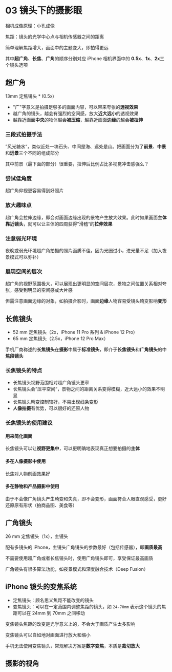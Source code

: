 # 03 镜头下的摄影眼

相机成像原理：小孔成像

焦距：镜头的光学中心点与相机传感器之间的距离

简单理解焦距增大，画面中的主题变大，即拍得更远

其中**超广角**、**长焦**、**广角**的顺序分别对应 iPhone 相机界面中的 **0.5x**、**1x**、**2x**三个镜头选项

## 超广角

13mm 定焦镜头 \* (0.5x)

- "广"字意义是拍摄足够多的画面内容，可以带来夸张的**透视效果**
- 越广角的镜头，越会有强烈的空间感，放大**近大远小**的透视效果
- 越靠近画面**中央**的物体越会**被压缩**，越靠近画面**边缘**的越会**被拉伸**

### 三段式拍摄手法

”风光糖水“，类似近处一块石头、中间是海、远处是山。把画面分为了**前景**、**中景**和**远景**三个不同的组成部分

其中前景（最下面的部分）很重要，拉伸后比例占比多视觉冲击感强么？

### 尝试低角度

超广角仰视更容易得到好照片

### 放大趣味点

超广角会拉伸边缘，即会对画面边缘出现的景物产生放大效果。此时如果画面**主体靠近镜头**，就可以让主体的四周获得”滑稽“的**拉伸效果**

### 注意弱光环境

夜晚或弱光环境超广角拍摄的照片画质不佳，因为光圈过小，进光量不足（加入夜景模式可以弥补）

### 展现空间的层次

超广角的视野范围极大，可以展现出更明显的空间层次，景物之间位置关系相对夸张，感受到明显的空间感或大片感

但需注意画面边缘的对象，如拍摄合影时，画面**边缘**人物容易受镜头畸变影响**变形**

## 长焦镜头

- 52 mm 定焦镜头（2x，iPhone 11 Pro 系列 & iPhone 12 Pro） <!-- TODO 数据待更新 -->
- 65 mm 定焦镜头（2.5x，iPhone 12 Pro Max）<!-- TODO 数据待更新 -->

手机厂商称述的**长焦镜头**在**摄影**中属于**标准镜头**，即介于**长焦镜头**和**广角镜头**的中**焦段镜头**

### 长焦镜头的特点

- 长焦镜头视野范围相对超广角镜头更窄
- 长焦镜头会”压平空间“，景物之间的距离关系变得模糊，近大远小的效果不明显<!-- TODO 咋理解捏 -->
- 长焦镜头畸变控制较好，不易出现线条变形
- **人像拍摄**有优势，可以很好的还原人物

### 长焦镜头的使用建议

#### 用来简化画面

长焦镜头可以让**视野更集中**，可以更明确地表现真正想要拍摄的**主体**

#### 多在人像摄影中使用

长焦对人物刻画效果好

#### 多在静物和产品摄影中使用

由于不会像广角镜头产生畸变和失真，即不会变形，画面符合人眼直观感受，更好还原原有形状（拍商品图、美食等）

## 广角镜头

26 mm 定焦镜头（1x），主镜头

配有多镜头的 iPhone，主镜头广角镜头的参数最好（包括传感器），即**画质最高**

不需要使用超广角或者长焦镜头时，使用广角镜头即可，享受保证最高画质

广角镜头有很多算法功能，如夜景模式和深度融合技术（Deep Fusion）

## iPhone 镜头的变焦系统

- 定焦镜头：顾名思义焦距不能改变的镜头
- 变焦镜头：可以在一定范围内调整焦距的镜头，如 `24-70mm` 表示这个镜头的焦距可以在 24mm 到 70mm 之间移动

变焦镜头焦距的改变是光学意义上的，不会大于画质产生太多影响

变焦镜头可以自如地对画面进行放大和缩小

手机无法使用变焦镜头，常规解决方案是**数字变焦**，本质是**裁切放大**

## 摄影的视角
